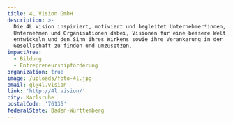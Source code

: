 ```yaml
---
title: 4L Vision GmbH
description: >-
  Die 4L Vision inspiriert, motiviert und begleitet Unternehmer*innen,
  Unternehmen und Organisationen dabei, Visionen für eine bessere Welt zu
  entwickeln und den Sinn ihres Wirkens sowie ihre Verankerung in der
  Gesellschaft zu finden und umzusetzen. 
impactArea:
  - Bildung
  - Entrepreneurshipförderung
organization: true
image: /uploads/foto-4l.jpg
email: gl@4l.vision
link: 'http://4l.vision/'
city: Karlsruhe
postalCode: '76135'
federalState: Baden-Württemberg
---
```


